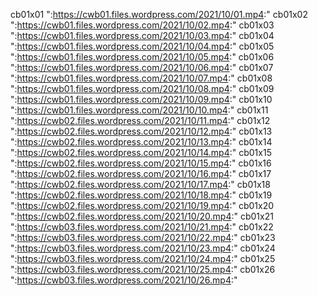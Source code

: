 cb01x01
":https://cwb01.files.wordpress.com/2021/10/01.mp4:"
cb01x02
":https://cwb01.files.wordpress.com/2021/10/02.mp4:"
cb01x03
":https://cwb01.files.wordpress.com/2021/10/03.mp4:"
cb01x04
":https://cwb01.files.wordpress.com/2021/10/04.mp4:"
cb01x05
":https://cwb01.files.wordpress.com/2021/10/05.mp4:"
cb01x06
":https://cwb01.files.wordpress.com/2021/10/06.mp4:"
cb01x07
":https://cwb01.files.wordpress.com/2021/10/07.mp4:"
cb01x08
":https://cwb01.files.wordpress.com/2021/10/08.mp4:"
cb01x09
":https://cwb01.files.wordpress.com/2021/10/09.mp4:"
cb01x10
":https://cwb01.files.wordpress.com/2021/10/10.mp4:"
cb01x11
":https://cwb02.files.wordpress.com/2021/10/11.mp4:"
cb01x12
":https://cwb02.files.wordpress.com/2021/10/12.mp4:"
cb01x13
":https://cwb02.files.wordpress.com/2021/10/13.mp4:"
cb01x14
":https://cwb02.files.wordpress.com/2021/10/14.mp4:"
cb01x15
":https://cwb02.files.wordpress.com/2021/10/15.mp4:"
cb01x16
":https://cwb02.files.wordpress.com/2021/10/16.mp4:"
cb01x17
":https://cwb02.files.wordpress.com/2021/10/17.mp4:"
cb01x18
":https://cwb02.files.wordpress.com/2021/10/18.mp4:"
cb01x19
":https://cwb02.files.wordpress.com/2021/10/19.mp4:"
cb01x20
":https://cwb02.files.wordpress.com/2021/10/20.mp4:"
cb01x21
":https://cwb03.files.wordpress.com/2021/10/21.mp4:"
cb01x22
":https://cwb03.files.wordpress.com/2021/10/22.mp4:"
cb01x23
":https://cwb03.files.wordpress.com/2021/10/23.mp4:"
cb01x24
":https://cwb03.files.wordpress.com/2021/10/24.mp4:"
cb01x25
":https://cwb03.files.wordpress.com/2021/10/25.mp4:"
cb01x26
":https://cwb03.files.wordpress.com/2021/10/26.mp4:"
